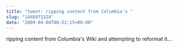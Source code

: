 ```yaml
---
title: "tweet: ripping content from Columbia's "
slug: "1448973324"
date: "2009-04-04T00:52:15+00:00"
---
```

ripping content from Columbia's Wiki and attempting to reformat it...